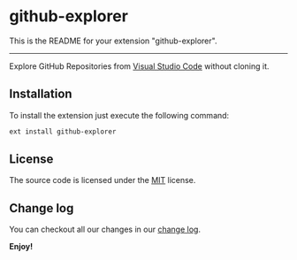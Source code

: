 # github-explorer

This is the README for your extension "github-explorer". 

---

Explore GitHub Repositories from [Visual Studio Code](https://code.visualstudio.com/) without cloning it.

## Installation

To install the extension just execute the following command:

```sh
ext install github-explorer
```

## License

The source code is licensed under the [MIT](LICENSE) license.

## Change log

You can checkout all our changes in our [change log](https://github.com/cdonke/github-explorer/blob/main/CHANGELOG.md).

**Enjoy!**